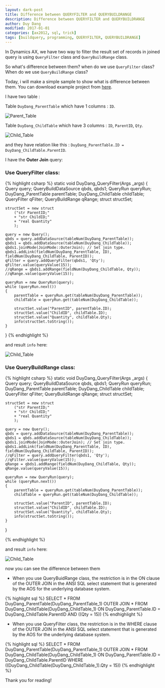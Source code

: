 ```yaml
---
layout: dark-post
title: Difference between QUERYFILTER and QUERYBUILDRANGE
description: Difference between QUERYFILTER and QUERYBUILDRANGE
author: Duy Dang
modified: 2017-01-01
categories: [ax2012, sql, trick]
tags: [buildquery, programming, QUERYFILTER, QUERYBUILDRANGE]
---
```


In Dynamics AX, we have two way to filter the result set of records in joined query is using `QueryFilter` class and `QueryBuildRange` class.

So what's difference between them? when do we use `QueryFilter` class? When do we use `QueryBuildRange` class?

Today, i will make a simple sample to show what is difference between them. You can download example project from [here](https://1drv.ms/u/s!AuMuU-6qq5hxiYQLElp6RoLgmB_uIA).

I have two table :

Table `DuyDang_ParentTable` which have 1 columns : `ID`.

![Parent_Table](https://dynamics365.github.io/assets/Parent_Table.jpg)

Table `DuyDang_ChildTable` which have 3 columns : `ID`, `ParentID`, `Qty`.

![Child_Table](https://dynamics365.github.io/assets/Child_Table.jpg)

and they have relation like this : `DuyDang_ParentTable.ID = DuyDang_ChildTable.ParentID`.

I have the **Outer Join** query:

### Use QueryFilter class:

{% highlight csharp %}
static void DuyDang_QueryFilter(Args _args)
{
    Query query;
    QueryBuildDataSource qbds, qbds1;
    QueryRun queryRun;    
    DuyDang_ParentTable parentTable;
    DuyDang_ChildTable childTable;
    QueryFilter qFilter;
    QueryBuildRange qRange;
    struct structSet;

    structSet = new struct
        ("str ParentID;"
        + "str ChildID;"
        + "real Quantity"
        );

    query = new Query();
    qbds = query.addDataSource(tableNum(DuyDang_ParentTable));  
    qbds1 = qbds.addDataSource(tableNum(DuyDang_ChildTable));    
    qbds1.joinMode(JoinMode::OuterJoin); // Set join type.   
    qbds1.addLink(fieldNum(DuyDang_ParentTable, ID), fieldNum(DuyDang_ChildTable, ParentID));
    qFilter = query.addQueryFilter(qbds1, 'Qty');
    qFilter.value(queryValue(15));
    //qRange = qbds1.addRange(fieldNum(DuyDang_ChildTable, Qty));
    //qRange.value(queryValue(15));
    
    queryRun = new QueryRun(query);    
    while (queryRun.next())
    {
        parentTable = queryRun.get(tableNum(DuyDang_ParentTable));
        childTable = queryRun.get(tableNum(DuyDang_ChildTable));

        structSet.value("ParentID", parentTable.ID);
        structSet.value("ChildID", childTable.ID);
        structSet.value("Quantity", childTable.Qty);
        info(structSet.toString());
    }
}
{% endhighlight %}

and result `info` here:

![Child_Table](https://dynamics365.github.io/assets/Result_Filter.jpg)

### Use QueryBuildRange class:

{% highlight csharp %}
static void DuyDang_QueryFilter(Args _args)
{
    Query query;
    QueryBuildDataSource qbds, qbds1;
    QueryRun queryRun;    
    DuyDang_ParentTable parentTable;
    DuyDang_ChildTable childTable;
    QueryFilter qFilter;
    QueryBuildRange qRange;
    struct structSet;

    structSet = new struct
        ("str ParentID;"
        + "str ChildID;"
        + "real Quantity"
        );

    query = new Query();
    qbds = query.addDataSource(tableNum(DuyDang_ParentTable));  
    qbds1 = qbds.addDataSource(tableNum(DuyDang_ChildTable));    
    qbds1.joinMode(JoinMode::OuterJoin); // Set join type.   
    qbds1.addLink(fieldNum(DuyDang_ParentTable, ID), fieldNum(DuyDang_ChildTable, ParentID));
    //qFilter = query.addQueryFilter(qbds1, 'Qty');
    //qFilter.value(queryValue(15));
    qRange = qbds1.addRange(fieldNum(DuyDang_ChildTable, Qty));
    qRange.value(queryValue(15));
    
    queryRun = new QueryRun(query);    
    while (queryRun.next())
    {
        parentTable = queryRun.get(tableNum(DuyDang_ParentTable));
        childTable = queryRun.get(tableNum(DuyDang_ChildTable));

        structSet.value("ParentID", parentTable.ID);
        structSet.value("ChildID", childTable.ID);
        structSet.value("Quantity", childTable.Qty);
        info(structSet.toString());
    }
}

{% endhighlight %}

and result `info` here:

![Child_Table](https://dynamics365.github.io/assets/Result_Range.jpg)


now you can see the difference between them

- When you use QueryBuidRange class, the restriction is in the ON clause of the OUTER JOIN in the ANSI SQL select statement that is generated by the AOS for the underlying database system.

{% highlight sql %}
SELECT * FROM DuyDang_ParentTable(DuyDang_ParentTable_1) OUTER JOIN * FROM DuyDang_ChildTable(DuyDang_ChildTable_1) ON DuyDang_ParentTable.ID = DuyDang_ChildTable.ParentID AND ((Qty = 15))
{% endhighlight %}

- When you use QueryFilter class, the restriction is in the WHERE clause of the OUTER JOIN in the ANSI SQL select statement that is generated by the AOS for the underlying database system.

{% highlight sql %}
SELECT * FROM DuyDang_ParentTable(DuyDang_ParentTable_1) OUTER JOIN * FROM DuyDang_ChildTable(DuyDang_ChildTable_1) ON DuyDang_ParentTable.ID = DuyDang_ChildTable.ParentID WHERE ((DuyDang_ChildTable(DuyDang_ChildTable_1).Qty = 15))
{% endhighlight %}

Thank you for reading!
